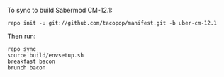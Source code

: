 To sync to build Sabermod CM-12.1:

    repo init -u git://github.com/tacopop/manifest.git -b uber-cm-12.1

Then run:

    repo sync
    source build/envsetup.sh
    breakfast bacon
    brunch bacon

